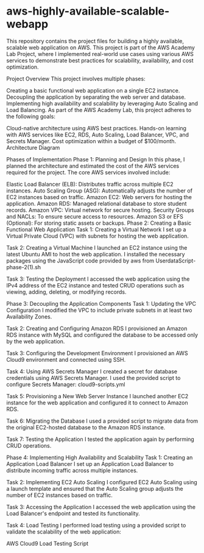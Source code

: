 # aws-highly-available-scalable-webapp
This repository contains the project files for building a highly available, scalable web application on AWS. This project is part of the AWS Academy Lab Project, where I implemented real-world use cases using various AWS services to demonstrate best practices for scalability, availability, and cost optimization.

Project Overview
This project involves multiple phases:

Creating a basic functional web application on a single EC2 instance.
Decoupling the application by separating the web server and database.
Implementing high availability and scalability by leveraging Auto Scaling and Load Balancing.
As part of the AWS Academy Lab, this project adheres to the following goals:

Cloud-native architecture using AWS best practices.
Hands-on learning with AWS services like EC2, RDS, Auto Scaling, Load Balancer, VPC, and Secrets Manager.
Cost optimization within a budget of $100/month.
Architecture Diagram

Phases of Implementation
Phase 1: Planning and Design
In this phase, I planned the architecture and estimated the cost of the AWS services required for the project. The core AWS services involved include:

Elastic Load Balancer (ELB): Distributes traffic across multiple EC2 instances.
Auto Scaling Group (ASG): Automatically adjusts the number of EC2 instances based on traffic.
Amazon EC2: Web servers for hosting the application.
Amazon RDS: Managed relational database to store student records.
Amazon VPC: Virtual network for secure hosting.
Security Groups and NACLs: To ensure secure access to resources.
Amazon S3 or EFS (Optional): For storing static assets or backups.
Phase 2: Creating a Basic Functional Web Application
Task 1: Creating a Virtual Network
I set up a Virtual Private Cloud (VPC) with subnets for hosting the web application.

Task 2: Creating a Virtual Machine
I launched an EC2 instance using the latest Ubuntu AMI to host the web application. I installed the necessary packages using the JavaScript code provided by aws from UserdataScript-phase-2(1).sh


Task 3: Testing the Deployment
I accessed the web application using the IPv4 address of the EC2 instance and tested CRUD operations such as viewing, adding, deleting, or modifying records.

Phase 3: Decoupling the Application Components
Task 1: Updating the VPC Configuration
I modified the VPC to include private subnets in at least two Availability Zones.

Task 2: Creating and Configuring Amazon RDS
I provisioned an Amazon RDS instance with MySQL and configured the database to be accessed only by the web application.

Task 3: Configuring the Development Environment
I provisioned an AWS Cloud9 environment and connected using SSH.

Task 4: Using AWS Secrets Manager
I created a secret for database credentials using AWS Secrets Manager. I used the provided script to configure Secrets Manager: cloud9-scripts.yml

Task 5: Provisioning a New Web Server Instance
I launched another EC2 instance for the web application and configured it to connect to Amazon RDS.

Task 6: Migrating the Database
I used a provided script to migrate data from the original EC2-hosted database to the Amazon RDS instance.

Task 7: Testing the Application
I tested the application again by performing CRUD operations.

Phase 4: Implementing High Availability and Scalability
Task 1: Creating an Application Load Balancer
I set up an Application Load Balancer to distribute incoming traffic across multiple instances.

Task 2: Implementing EC2 Auto Scaling
I configured EC2 Auto Scaling using a launch template and ensured that the Auto Scaling group adjusts the number of EC2 instances based on traffic.

Task 3: Accessing the Application
I accessed the web application using the Load Balancer's endpoint and tested its functionality.

Task 4: Load Testing
I performed load testing using a provided script to validate the scalability of the web application:

AWS Cloud9 Load Testing Script

